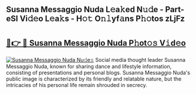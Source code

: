 ## Susanna Messaggio Nuda L𝚎a𝚔ed N𝚞𝚍e - Part-eSI Vi𝚍𝚎o L𝚎a𝚔s - H𝚘𝚝 O𝚗𝚕yf𝚊ns P𝚑𝚘tos zLjFz

# <h2><a href="http://kf14zc.oniu.top/?m=Susanna+Messaggio+Nuda">🔗👉 🔴 Susanna Messaggio Nuda P𝚑ot𝚘𝚜 V𝚒d𝚎o</a></h2>

[![Susanna Messaggio Nuda Nu𝚍e𝚜](https://i.imgur.com/0qMVB7G.gif)](http://kf14zc.oniu.top/?m=Susanna+Messaggio+Nuda)
Social media thought leader Susanna Messaggio Nuda, known for sharing dance and lifestyle information, consisting of presentations and personal blogs. Susanna Messaggio Nuda's public image is characterized by its friendly and relatable nature, but the intricacies of his personal life remain shrouded in secrecy.  

